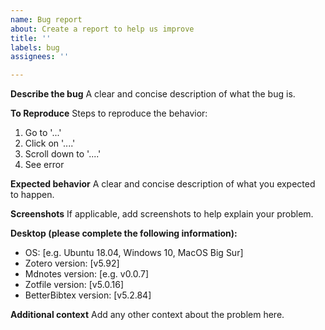 ```yaml
---
name: Bug report
about: Create a report to help us improve
title: ''
labels: bug
assignees: ''

---
```


**Describe the bug**
A clear and concise description of what the bug is.

**To Reproduce**
Steps to reproduce the behavior:
1. Go to '...'
2. Click on '....'
3. Scroll down to '....'
4. See error

**Expected behavior**
A clear and concise description of what you expected to happen.

**Screenshots**
If applicable, add screenshots to help explain your problem.

**Desktop (please complete the following information):**
 - OS: [e.g. Ubuntu 18.04, Windows 10, MacOS Big Sur]
 - Zotero version: [v5.92]
 - Mdnotes version: [e.g. v0.0.7]
 - Zotfile version: [v5.0.16]
 - BetterBibtex version: [v5.2.84]

**Additional context**
Add any other context about the problem here.
